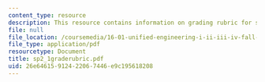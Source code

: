 ```yaml
---
content_type: resource
description: This resource contains information on grading rubric for systems problems.
file: null
file_location: /coursemedia/16-01-unified-engineering-i-ii-iii-iv-fall-2005-spring-2006/26e64615912422067446e9c195618208_sp2_1graderubric.pdf
file_type: application/pdf
resourcetype: Document
title: sp2_1graderubric.pdf
uid: 26e64615-9124-2206-7446-e9c195618208
---
```

